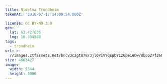 ```yaml
---
title: Nidelva Trondheim
takenAt: '2018-07-17T14:09:54.000Z'

license: CC BY-ND 3.0
geo:
  lat: 63.427636
  lng: 10.384588
tags:
  - trondheim
url: >-
  //images.ctfassets.net/bncv3c2gt878/3jl0PiVYqEpbY1zGpeieDw/db6527f2604629c2193ca91b86eb8417/nidelva-trondheim_43142027074_o
size: 4663427
image:
  width: 5344
  height: 3006
---
```


